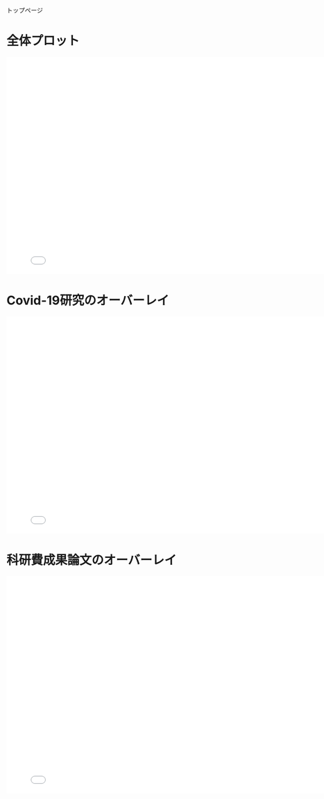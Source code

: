 トップページ  

# 全体プロット  
<iframe width="800" height="500" frameborder="0" scrolling="no" src="base.html"></iframe>

# Covid-19研究のオーバーレイ  
<iframe width="800" height="500" frameborder="0" scrolling="no" src="COVID.html"></iframe>

# 科研費成果論文のオーバーレイ  
<iframe width="800" height="500" frameborder="0" scrolling="no" src="KAKEN.html"></iframe>
